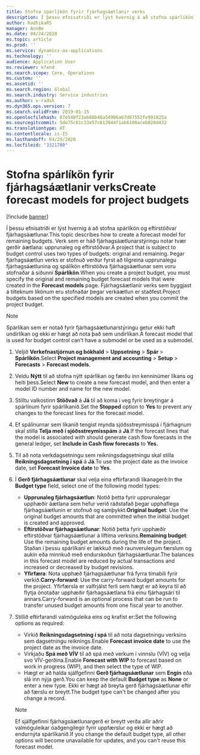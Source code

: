 ```yaml
---
title: Stofna spárlíkön fyrir fjárhagsáætlanir verks
description: Í þessu efnisatriði er lýst hvernig á að stofna spárlíkön og eftirstöðvar fjárhagsáætlunar.
author: RadhikaRS
manager: AnnBe
ms.date: 04/24/2020
ms.topic: article
ms.prod: ''
ms.service: dynamics-ax-applications
ms.technology: ''
audience: Application User
ms.reviewer: kfend
ms.search.scope: Core, Operations
ms.custom: ''
ms.assetid: ''
ms.search.region: Global
ms.search.industry: Service industries
ms.author: v-radsh
ms.dyn365.ops.version: 7
ms.search.validFrom: 2019-01-15
ms.openlocfilehash: 07e540f23a668b40a54906a67d87552fe991825a
ms.sourcegitcommit: 5de75c61c33e57c813944f1ab6100aceb020d432
ms.translationtype: HT
ms.contentlocale: is-IS
ms.lasthandoff: 04/29/2020
ms.locfileid: "3321780"
---
```

# <a name="create-forecast-models-for-project-budgets"></a><span data-ttu-id="bc91e-103">Stofna spárlíkön fyrir fjárhagsáætlanir verks</span><span class="sxs-lookup"><span data-stu-id="bc91e-103">Create forecast models for project budgets</span></span> 

[!include [banner](../includes/banner.md)]

<span data-ttu-id="bc91e-104">Í þessu efnisatriði er lýst hvernig á að stofna spárlíkön og eftirstöðvar fjárhagsáætlunar.</span><span class="sxs-lookup"><span data-stu-id="bc91e-104">This topic describes how to create a forecast model for remaining budgets.</span></span> <span data-ttu-id="bc91e-105">Verk sem er háð fjárhagsáætlunarstýringu notar tvær gerðir áætlana: upprunaleg og eftirstöðvar.</span><span class="sxs-lookup"><span data-stu-id="bc91e-105">A project that is subject to budget control uses two types of budgets: original and remaining.</span></span> <span data-ttu-id="bc91e-106">Þegar fjárhagsáætlun verks er stofnuð verður fyrst að tilgreina upprunalegu fjárhagsáætlunina og spálíkön eftirstöðva fjárhagsáætlunar sem voru stofnaðar á síðunni **Spárlíkön**.</span><span class="sxs-lookup"><span data-stu-id="bc91e-106">When you create a project budget, you must specify the original and remaining budget forecast models that were created in the **Forecast models** page.</span></span> <span data-ttu-id="bc91e-107">Fjárhagsáætlanir verks sem byggjast á tilteknum líkönum eru stofnaðar þegar verkáætlun er staðfest.</span><span class="sxs-lookup"><span data-stu-id="bc91e-107">Project budgets based on the specified models are created when you commit the project budget.</span></span>

> [!NOTE]
> <span data-ttu-id="bc91e-108">Spárlíkan sem er notað fyrir fjárhagsáætlunarstýringu getur ekki haft undirlíkan og ekki er hægt að nota það sem undirlíkan.</span><span class="sxs-lookup"><span data-stu-id="bc91e-108">A forecast model that is used for budget control can’t have a submodel or be used as a submodel.</span></span>

1. <span data-ttu-id="bc91e-109">Veljið **Verkefnastjórnun og bókhald** > **Uppsetning** > **Spár**  > **Spárlíkön**.</span><span class="sxs-lookup"><span data-stu-id="bc91e-109">Select **Project management and accounting** > **Setup** > **Forecasts**  > **Forecast models**.</span></span>
2. <span data-ttu-id="bc91e-110">Veldu **Nýtt** til að stofna nýtt spárlíkan og færðu inn kenninúmer líkans og heiti þess.</span><span class="sxs-lookup"><span data-stu-id="bc91e-110">Select **New** to create a new forecast model, and then enter a model ID number and name for the new model.</span></span> 
3. <span data-ttu-id="bc91e-111">Stilltu valkostinn **Stöðvað** á **Já** til að koma i veg fyrir breytingar á spárlínum fyrir spárlíkanið.</span><span class="sxs-lookup"><span data-stu-id="bc91e-111">Set the **Stopped** option to **Yes** to prevent any changes to the forecast lines for the forecast model.</span></span> 
4. <span data-ttu-id="bc91e-112">Ef spálínurnar sem líkanið tengist mynda sjóðsstreymisspá í fjárhagnum skal stilla **Telja með í sjóðsstreymisspám** á **Já**.</span><span class="sxs-lookup"><span data-stu-id="bc91e-112">If the forecast lines that the model is associated with should generate cash flow forecasts in the general ledger, set **Include in Cash flow forecasts** to **Yes.**</span></span> 
5. <span data-ttu-id="bc91e-113">Til að nota verkdagsetningu sem reikningsdagsetningu skal stilla **Reikningsdagsetning í spá** á **Já**.</span><span class="sxs-lookup"><span data-stu-id="bc91e-113">To use the project date as the invoice date, set **Forecast Invoice date** to **Yes**.</span></span> 
6. <span data-ttu-id="bc91e-114">Í **Gerð fjárhagsáætlunar** skal velja eina eftirfarandi líkanagerð:</span><span class="sxs-lookup"><span data-stu-id="bc91e-114">In the **Budget type** field, select one of the following model types:</span></span>

   - <span data-ttu-id="bc91e-115">**Upprunaleg fjárhagsáætlun**: Notið þetta fyrir upprunalegar upphæðir áætlana sem hefur verið ráðstafað þegar upphaflega fjárhagsáætlunin er stofnuð og samþykkt.</span><span class="sxs-lookup"><span data-stu-id="bc91e-115">**Original budget**: Use the original budget amounts that are committed when the initial budget is created and approved.</span></span>
   - <span data-ttu-id="bc91e-116">**Eftirstöðvar fjárhagsáætlunar**: Notið þetta fyrir upphæðir eftirstöðvar fjárhagsáætlunar á líftíma verksins.</span><span class="sxs-lookup"><span data-stu-id="bc91e-116">**Remaining budget**: Use the remaining budget amounts during the life of the project.</span></span> <span data-ttu-id="bc91e-117">Staðan í þessu spárlíkani er lækkuð með raunverulegum færslum og aukin eða minnkuð með endurskoðun fjárhagsáætlunar.</span><span class="sxs-lookup"><span data-stu-id="bc91e-117">The balances in this forecast model are reduced by actual transactions and increased or decreased by budget revisions.</span></span>
   - <span data-ttu-id="bc91e-118">**Yfirfæra**: Nota upphæð fjárhagsáætlunar frá fyrra tímabili fyrir verkið.</span><span class="sxs-lookup"><span data-stu-id="bc91e-118">**Carry-forward**: Use the carry-forward budget amounts for the project.</span></span> <span data-ttu-id="bc91e-119">Yfirfærsla er valfrjálst ferli sem hægt er að keyra til að flytja ónotaðar upphæðir fjárhagsáætlana frá einu fjárhagsári til annars.</span><span class="sxs-lookup"><span data-stu-id="bc91e-119">Carry-forward is an optional process that can be run to transfer unused budget amounts from one fiscal year to another.</span></span>

7. <span data-ttu-id="bc91e-120">Stillið eftirfarandi valmöguleika eins og krafist er:</span><span class="sxs-lookup"><span data-stu-id="bc91e-120">Set the following options as required:</span></span>

   - <span data-ttu-id="bc91e-121">Virkið **Reikningsdagsetning í spá** til að nota dagsetningu verksins sem dagsetningu reiknings.</span><span class="sxs-lookup"><span data-stu-id="bc91e-121">Enable **Forecast invoice date** to use the project date as the invoice date.</span></span>
   - <span data-ttu-id="bc91e-122">Virkjaðu **Spá með VÍV** til að spá með verkum í vinnslu (VÍV) og velja svo VÍV-gerðina.</span><span class="sxs-lookup"><span data-stu-id="bc91e-122">Enable **Forecast with WIP** to forecast based on work in progress (WIP), and then select the type of WIP.</span></span> 
   - <span data-ttu-id="bc91e-123">Hægt er að halda sjálfgefinni **Gerð fjárhagsáætlunar** sem **Engin** eða slá inn nýja gerð.</span><span class="sxs-lookup"><span data-stu-id="bc91e-123">You can keep the default **Budget type** as **None** or enter a new type.</span></span> <span data-ttu-id="bc91e-124">Ekki er hægt að breyta gerð fjárhagsáætlunar eftir að færslu er breytt.</span><span class="sxs-lookup"><span data-stu-id="bc91e-124">The budget type can't be changed after you change a record.</span></span>     
    > [!NOTE]
    > <span data-ttu-id="bc91e-125">Ef sjálfgefinni fjárhagsáætlunargerð er breytt verða allir aðrir valmöguleikar óaðgengilegir fyrir uppfærslur og ekki er hægt að endurnýta spárlíkanið.</span><span class="sxs-lookup"><span data-stu-id="bc91e-125">If you change the default budget type, all other options will become unavailable for updates, and you can't reuse this forecast model.</span></span> 
   


 

